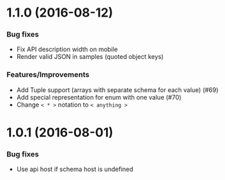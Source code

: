 # 1.1.0 (2016-08-12)
### Bug fixes

* Fix API description width on mobile
* Render valid JSON in samples (quoted object keys)

### Features/Improvements

* Add Tuple support (arrays with separate schema for each value) (#69)
* Add special representation for enum with one value (#70)
* Change `< * >` notation to `< anything >`


# 1.0.1 (2016-08-01)
### Bug fixes

* Use api host if schema host is undefined
